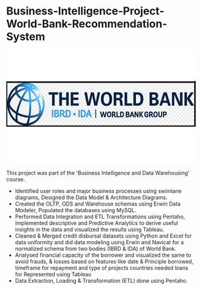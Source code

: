 # Business-Intelligence-Project-World-Bank-Recommendation-System

<img src = "worldbank.png" height = "300">

This project was part of the 'Business Intelligence and Data Warehousing' course.

- Identified user roles and major business processes using swimlane diagrams, Designed the Data Model & Architecture Diagrams.
- Created the OLTP, ODS and Warehouse schemas using Erwin Data Modeler, Populated the databases using MySQL.
- Performed Data Integration and ETL Transformations using Pentaho, Implemented descriptive and Predictive Analytics to derive useful insights in the data and visualized the results using Tableau.
- Cleaned & Merged credit disbursal datasets using Python and Excel for data uniformity and did data modeling using Erwin and Navicat for a normalized schema from two bodies (IBRD & IDA) of World Bank.
- Analysed financial capacity of the borrower and visualized the same to avoid frauds, & losses based on features like date & Principle borrowed, timeframe for repayment and type of projects countries needed loans for Represented using Tableau
- Data Extraction, Loading & Transformation (ETL) done using Pentaho.

